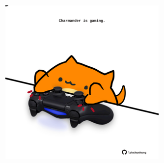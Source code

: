<!-- built at 26/10/2022, 24:01:41 UTC -->
<p align="center">
  <img width="500" height="500" src="./ReadmeImage.svg">
</p>
